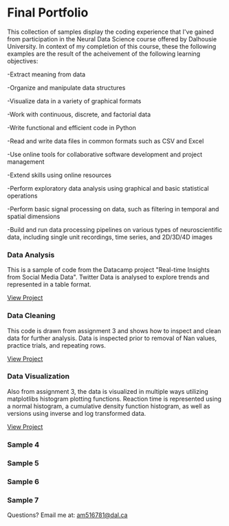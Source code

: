 # Final Portfolio
This collection of samples display the coding experience that I've gained from participation in the Neural Data Science course offered by Dalhousie University. 
In context of my completion of this course, these the following examples are the result of the acheivement of the following learning objectives:

  -Extract meaning from data 

  -Organize and manipulate data structures 

  -Visualize data in a variety of graphical formats 

  -Work with continuous, discrete, and factorial data

  -Write functional and efficient code in Python 

  -Read and write data files in common formats such as CSV and Excel

  -Use online tools for collaborative software development and project management

  -Extend skills using online resources 

  -Perform exploratory data analysis using graphical and basic statistical operations 

  -Perform basic signal processing on data, such as filtering in temporal and spatial dimensions 

  -Build and run data processing pipelines on various types of neuroscientific data, including single unit recordings, time series, and 2D/3D/4D images 


### Data Analysis
This is a sample of code from the Datacamp project "Real-time Insights from Social Media Data". Twitter Data is analysed to explore trends and represented in a table format. 

[View Project](twitter.md)

### Data Cleaning
This code is drawn from assignment 3 and shows how to inspect and clean data for further analysis. Data is inspected prior to removal of Nan values, practice trials, and repeating rows.

[View Project](clean.md)


### Data Visualization 
Also from assignment 3, the data is visualized in multiple ways utilizing matplotlibs histogram plotting functions. Reaction time is represented using a normal histogram, a cumulative density function histogram, as well as versions using inverse and log transformed data.

[View Project](hist.md)



### Sample 4
### Sample 5
### Sample 6
### Sample 7



Questions? Email me at:
[am516781@dal.ca](mailto:am516781@dal.ca)
